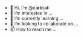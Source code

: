 - 👋 Hi, I’m @darksati
- 👀 I’m interested in ...
- 🌱 I’m currently learning ...
- 💞️ I’m looking to collaborate on ...
- 📫 How to reach me ...

<!---
darksati/darksati is a ✨ special ✨ repository because its `README.md` (this file) appears on your GitHub profile.
You can click the Preview link to take a look at your changes.
--->
